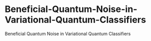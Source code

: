 # Beneficial-Quantum-Noise-in-Variational-Quantum-Classifiers
Beneficial Quantum Noise in Variational Quantum Classifiers
